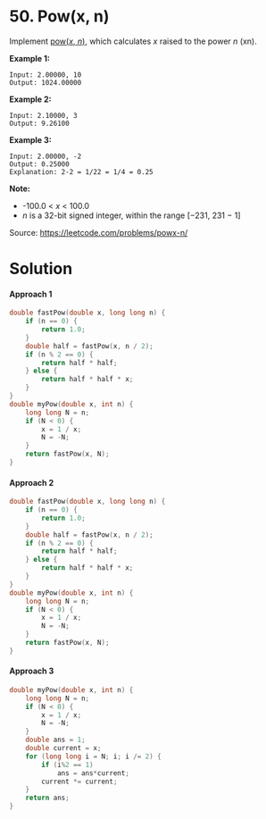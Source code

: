 

# 50. Pow(x, n)

Implement [pow(*x*, *n*)](http://www.cplusplus.com/reference/valarray/pow/), which calculates *x* raised to the power *n* (xn).

**Example 1:**

```
Input: 2.00000, 10
Output: 1024.00000
```

**Example 2:**

```
Input: 2.10000, 3
Output: 9.26100
```

**Example 3:**

```
Input: 2.00000, -2
Output: 0.25000
Explanation: 2-2 = 1/22 = 1/4 = 0.25
```

**Note:**

- -100.0 < *x* < 100.0
- *n* is a 32-bit signed integer, within the range [−231, 231 − 1]

Source: https://leetcode.com/problems/powx-n/



# Solution

#### Approach 1

```c++
double fastPow(double x, long long n) {
    if (n == 0) {
        return 1.0;
    }
    double half = fastPow(x, n / 2);
    if (n % 2 == 0) {
        return half * half;
    } else {
        return half * half * x;
    }
}
double myPow(double x, int n) {
    long long N = n;
    if (N < 0) {
        x = 1 / x;
        N = -N;
    }
    return fastPow(x, N);
}
```

#### Approach 2

```c++
double fastPow(double x, long long n) {
    if (n == 0) {
        return 1.0;
    }
    double half = fastPow(x, n / 2);
    if (n % 2 == 0) {
        return half * half;
    } else {
        return half * half * x;
    }
}
double myPow(double x, int n) {
    long long N = n;
    if (N < 0) {
        x = 1 / x;
        N = -N;
    }
    return fastPow(x, N);
}
```

#### Approach 3

```c++
double myPow(double x, int n) {
    long long N = n;
    if (N < 0) {
        x = 1 / x;
        N = -N;
    }
    double ans = 1;
    double current = x;
    for (long long i = N; i; i /= 2) {
        if (i%2 == 1) 
            ans = ans*current;
        current *= current;
    }
    return ans;
}
```

